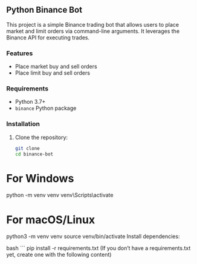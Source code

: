 ## Python Binance Bot

This project is a simple Binance trading bot that allows users to place market and limit orders via command-line arguments. It leverages the Binance API for executing trades.
### Features
- Place market buy and sell orders
- Place limit buy and sell orders
### Requirements
- Python 3.7+
- `binance` Python package
### Installation
1. Clone the repository:
   ```bash
   git clone
   cd binance-bot


# For Windows
python -m venv venv
venv\Scripts\activate

# For macOS/Linux
python3 -m venv venv
source venv/bin/activate
Install dependencies:

bash ```
pip install -r requirements.txt
(If you don’t have a requirements.txt yet, create one with the following content)
